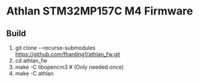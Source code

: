 # Athlan STM32MP157C M4 Firmware

## Build

1. git clone --recurse-submodules https://github.com/fharding1/athlan_fw.git
2. cd athlan_fw
3. make -C libopencm3 # (Only needed once)
4. make -C athlan
